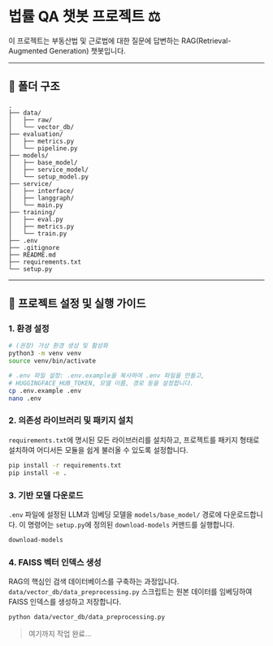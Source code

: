 # 법률 QA 챗봇 프로젝트 ⚖️

이 프로젝트는 부동산법 및 근로법에 대한 질문에 답변하는 RAG(Retrieval-Augmented Generation) 챗봇입니다.

---

## 📂 폴더 구조

```
.
├── data/
│   ├── raw/
│   └── vector_db/
├── evaluation/
│   ├── metrics.py
│   └── pipeline.py
├── models/
│   ├── base_model/
│   ├── service_model/
│   └── setup_model.py
├── service/
│   ├── interface/
│   ├── langgraph/
│   └── main.py
├── training/
│   ├── eval.py
│   ├── metrics.py
│   └── train.py
├── .env
├── .gitignore
├── README.md
├── requirements.txt
└── setup.py
```

---

## 🚀 프로젝트 설정 및 실행 가이드

### 1. 환경 설정

```bash
# (권장) 가상 환경 생성 및 활성화
python3 -m venv venv
source venv/bin/activate

# .env 파일 설정: .env.example을 복사하여 .env 파일을 만들고,
# HUGGINGFACE_HUB_TOKEN, 모델 이름, 경로 등을 설정합니다.
cp .env.example .env
nano .env
```

### 2. 의존성 라이브러리 및 패키지 설치

`requirements.txt`에 명시된 모든 라이브러리를 설치하고, 프로젝트를 패키지 형태로 설치하여 어디서든 모듈을 쉽게 불러올 수 있도록 설정합니다.

```bash
pip install -r requirements.txt
pip install -e .
```

### 3. 기반 모델 다운로드

`.env` 파일에 설정된 LLM과 임베딩 모델을 `models/base_model/` 경로에 다운로드합니다. 이 명령어는 `setup.py`에 정의된 `download-models` 커맨드를 실행합니다.

```bash
download-models
```

### 4. FAISS 벡터 인덱스 생성

RAG의 핵심인 검색 데이터베이스를 구축하는 과정입니다. `data/vector_db/data_preprocessing.py` 스크립트는 원본 데이터를 임베딩하여 FAISS 인덱스를 생성하고 저장합니다.

```bash
python data/vector_db/data_preprocessing.py
```

> 여기까지 작업 완료...